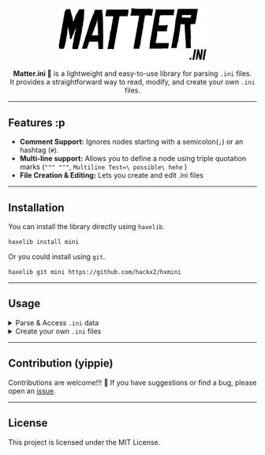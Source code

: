 <br>
<br>
<div align="center">
<img src="https://raw.githubusercontent.com/Hackx2/hxmini/refs/heads/main/.resources/logo-noir-ini.png" alt="Matter" width="60%" />
<p>
<strong>Matter.ini 🌌</strong> is a lightweight and easy-to-use library for parsing <code>.ini</code> files. <br>It provides a straightforward way to read, modify, and create your own <code>.ini</code> files.

</p>
</div>



<hr>

<h2>Features :p</h2>
<ul>
<li><strong>Comment Support:</strong> Ignores nodes starting with a semicolon(<code>;</code>) or an hashtag (<code>#</code>).</li>
<li><strong>Multi-line support:</strong> Allows you to define a node using triple quotation marks (<code>""" """</code>, <code>Multiline Test=\ possible\ hehe</code> )</li>
<li><strong>File Creation & Editing:</strong> Lets you create and edit .ini files</li>
</ul>

<hr>

<h2>Installation</h2>
<p>You can install the library directly using <code>haxelib</code>.</p>
<pre><code>haxelib install mini</code></pre>
<p>Or you could install using <code>git</code>.</p>
<pre><code>haxelib git mini https://github.com/hackx2/hxmini</code></pre>
<hr>

<h2>Usage</h2>

<details>
  <summary>Parse & Access <code>.ini</code> data</summary>
    <p>Here is a simple example of how to use the parser in your Haxe project.</p>
    <p>First, let's assume you have a file named <strong><code>config.ini</code></strong> with the following contents:</p>

  ```ini
  [main.test]
  name="hackx2"
  cutie="milo"
  ```

  
<p>Now, you can parse this file and access its data:</p>

```haxe
import mini.Parser as INIParser;


// Get `testing.ini`'s file content.
final content : String = sys.io.File.getContent('testing.ini');

// Parse the content.
final ini:Ini = INIParser.parse(content);

// ------ NORMAL ELEMENT TESTING

// Get the element.
final main:Ini = ini.elementsNamed("main.test").next();

// Get and print data.
Sys.println(main.get('name')); // Returns "hackx2"
Sys.println(main.get('cutie')); // Returns "milo"

// -----------------------------
```

</details> 

<details>
  <summary>Create your own <code>.ini</code> files</summary>

  <p>Heres how you can create a .ini file:</p>

```haxe
// Create the document.
final ini:Ini = Ini.createDocument();

// Create a Section
final user:Ini = Ini.createSection("User");
user.set("username", "Milo");
user.set("role", "Admin");
user.set("progress", "78%");
ini.addChild(user);

user.get('progress'); // Returns: "78%"

ini.toString(); // Returns the serialized .ini document
```
</details>


<hr>

## Contribution (yippie)
Contributions are welcome!!! 💖 If you have suggestions or find a bug, please open an [issue](https://github.com/hackx2/hxmini/issues).

<hr>

<h2>License</h2>
<p>This project is licensed under the MIT License.</p>